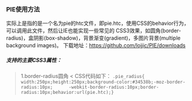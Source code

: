 ### PIE使用方法
实际上是指的是一个名为pie的htc文件，即pie.htc，使用CSS的behavior行为，可以调用此文件，然后让IE也能实现一些常见的 CSS3效果，如圆角(border-radius)，盒阴影(box-shadow)，背景渐变(gradient)，多图片背景(multiple background images)。
下载地址：https://github.com/lojjic/PIE/downloads
##### 支持的主要CSS3属性：
> 1.border-radius圆角 <
   CSS代码如下：
 ```.pie_radius{ width:250px;height:250px;background-color:#34538b;-moz-border-radius:10px;      -webkit-border-radius:10px;border-radius:10px;behavior:url(pie.htc);}```
